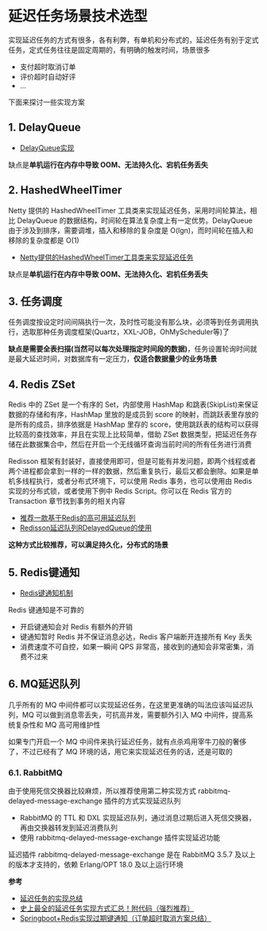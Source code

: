 # 延迟任务场景技术选型

实现延迟任务的方式有很多，各有利弊，有单机和分布式的，延迟任务有别于定式任务，定式任务往往是固定周期的，有明确的触发时间，场景很多

* 支付超时取消订单
* 评价超时自动好评
* ...

下面来探讨一些实现方案

## 1. DelayQueue

* [DelayQueue实现](https://blog.52itstyle.vip/archives/5135/)

缺点是**单机运行在内存中导致 OOM、无法持久化、宕机任务丢失**

## 2. HashedWheelTimer

Netty 提供的 HashedWheelTimer 工具类来实现延迟任务，采用时间轮算法，相比 DelayQueue 的数据结构，时间轮在算法复杂度上有一定优势。DelayQueue 由于涉及到排序，需要调堆，插入和移除的复杂度是 O(lgn)，而时间轮在插入和移除的复杂度都是 O(1)

* [Netty提供的HashedWheelTimer工具类来实现延迟任务](https://blog.52itstyle.vip/archives/5150/)

缺点是**单机运行在内存中导致 OOM、无法持久化、宕机任务丢失**

## 3. 任务调度

任务调度按设定时间间隔执行一次，及时性可能没有那么块，必须等到任务调用执行，选取那种任务调度框架(Quartz，XXL-JOB，OhMyScheduler等)了

**缺点是需要全表扫描(当然可以每次处理指定时间段的数据)**，任务设置轮询时间就是最大延迟时间，对数据库有一定压力，**仅适合数据量少的业务场景**

## 4. Redis ZSet

Redis 中的 ZSet 是一个有序的 Set，内部使用 HashMap 和跳表(SkipList)来保证数据的存储和有序，HashMap 里放的是成员到 score 的映射，而跳跃表里存放的是所有的成员，排序依据是 HashMap 里存的 score，使用跳跃表的结构可以获得比较高的查找效率，并且在实现上比较简单，借助 ZSet 数据类型，把延迟任务存储在此数据集合中，然后在开启一个无线循环查询当前时间的所有任务进行消费

Redisson 框架有封装好，直接使用即可，但是可能有并发问题，即两个线程或者两个进程都会拿到一样的一样的数据，然后重复执行，最后又都会删除。如果是单机多线程执行，或者分布式环境下，可以使用 Redis 事务，也可以使用由 Redis 实现的分布式锁，或者使用下例中 Redis Script。你可以在 Redis 官方的 Transaction 章节找到事务的相关内容

* [推荐一款基于Redis的高可用延迟队列](https://blog.52itstyle.vip/archives/5163/)
* [Redisson延迟队列RDelayedQueue的使用](https://www.jianshu.com/p/f472af134ce0)

**这种方式比较推荐，可以满足持久化，分布式的场景**

## 5. Redis键通知

* [Redis键通知机制](https://www.cnblogs.com/hld123/p/10812848.html)

Redis 键通知是不可靠的

* 开启键通知会对 Redis 有额外的开销
* 键通知暂时 Redis 并不保证消息必达，Redis 客户端断开连接所有 Key 丢失
* 消费速度不可自控，如果一瞬间 QPS 非常高，接收到的通知会非常密集，消费不过来

## 6. MQ延迟队列

几乎所有的 MQ 中间件都可以实现延迟任务，在这里更准确的叫法应该叫延迟队列，MQ 可以做到消息零丢失，可抗高并发，需要额外引入 MQ 中间件，提高系统复杂性和 MQ 高可用维护性

如果专门开启一个 MQ 中间件来执行延迟任务，就有点杀鸡用宰牛刀般的奢侈了，不过已经有了 MQ 环境的话，用它来实现延迟任务的话，还是可取的

### 6.1. RabbitMQ

由于使用死信交换器比较麻烦，所以推荐使用第二种实现方式 rabbitmq-delayed-message-exchange 插件的方式实现延迟队列

* RabbitMQ 的 TTL 和 DXL 实现延迟队列，通过消息过期后进入死信交换器，再由交换器转发到延迟消费队列
* 使用 rabbitmq-delayed-message-exchange 插件实现延迟功能

延迟插件 rabbitmq-delayed-message-exchange 是在 RabbitMQ 3.5.7 及以上的版本才支持的，依赖 Erlang/OPT 18.0 及以上运行环境

**参考**

* [延迟任务的实现总结](https://blog.csdn.net/xybelieve1990/article/details/78040419)
* [史上最全的延迟任务实现方式汇总！附代码（强烈推荐）](https://www.cnblogs.com/vipstone/p/12696465.html)
* [Springboot+Redis实现过期键通知（订单超时取消方案总结）](https://blog.csdn.net/qq_42651904/article/details/106279593)

